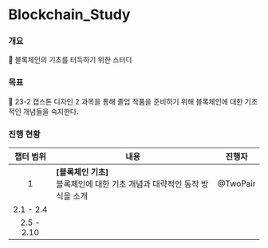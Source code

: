 # Blockchain_Study

### 개요

📖 블록체인의 기초를 터득하기 위한 스터디

### 목표

🎯 23-2 캡스톤 디자인 2 과목을 통해 졸업 작품을 준비하기 위해 블록체인에 대한 기초적인 개념들을 숙지한다.

### 진행 현황

| 챕터 범위 | 내용 | 진행자 |
| :---: | --- | --- |
| 1 | **[블록체인 기초]** <br>블록체인에 대한 기초 개념과 대략적인 동작 방식을 소개 | @TwoPair |
| 2.1 - 2.4 |  |  |
| 2.5 - 2.10 |  |  |
